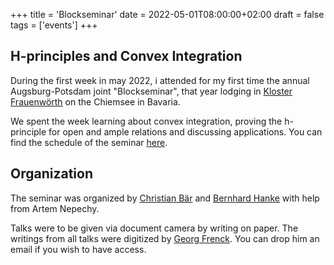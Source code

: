 +++
title = 'Blockseminar'
date = 2022-05-01T08:00:00+02:00
draft = false
tags = ['events']
+++

## H-principles and Convex Integration

During the first week in may 2022, i attended for my first time the annual Augsburg-Potsdam joint "Blockseminar", that year lodging in [Kloster Frauenwörth](https://www.frauenwoerth.de/) on the Chiemsee in Bavaria.

We spent the week learning about convex integration, proving the h-principle for open and ample relations and discussing applications.
You can find the schedule of the seminar [here](/bs/two/plan.pdf).

## Organization

The seminar was organized by [Christian Bär](https://www.math.uni-potsdam.de/baer) and [Bernhard Hanke](https://www.uni-augsburg.de/de/fakultaet/mntf/math/prof/diff/team/bernhard-hanke/) with help from Artem Nepechy. 

Talks were to be given via document camera by writing on paper. 
The writings from all talks were digitized by [Georg Frenck](www.frenck.net/Math). 
You can drop him an email if you wish to have access.




